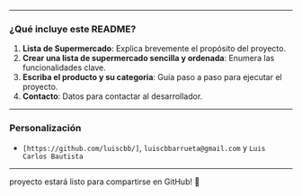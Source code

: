 
---

### ¿Qué incluye este README?
1. **Lista de Supermercado**: Explica brevemente el propósito del proyecto.
2. **Crear una lista de supermercado sencilla y ordenada**: Enumera las funcionalidades clave.
3. **Escriba el producto y su categoria**: Guía paso a paso para ejecutar el proyecto.
4. **Contacto**: Datos para contactar al desarrollador.

---

### Personalización
- `[https://github.com/luiscbb/]`, `luiscbbarrueta@gmail.com` y `Luis Carlos Bautista`


---

proyecto estará listo para compartirse en GitHub! 🚀
